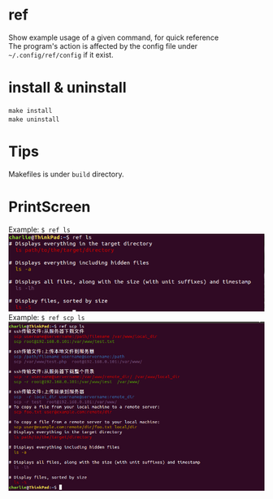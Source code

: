 # ref
Show example usage of a given command, for quick reference<br>
The program's action is affected by the config file under `~/.config/ref/config` if it exist.<br>

# install & uninstall
`make install`<br>
`make uninstall`<br>

# Tips
Makefiles is under `build` directory.<br>

# PrintScreen
Example: `$ ref ls`<br>
![](https://raw.githubusercontent.com/charlie-wong/ref/master/prtsc/ref-ls.png "Example: $ ref ls")<br>
Example: `$ ref scp ls`<br>
![](https://raw.githubusercontent.com/charlie-wong/ref/master/prtsc/ref-scp-ls.png "Example: $ ref scp ls")<br>
